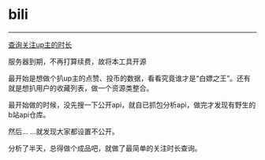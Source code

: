 # bili

---

[查询关注up主的时长](https://tool.conion.vip/bili)

服务器到期，不再打算续费，故将本工具开源

最开始是想做个扒up主的点赞、投币的数据，看看究竟谁才是“白嫖之王”。还有就是想扒用户的收藏列表，做一个资源类整合。

最开始做的时候，没先搜一下公开api，就自已抓包分析api，做完才发现有野生的b站api仓库。

然后... ...就发现大家都设置不公开。

分析了半天，总得做个成品吧，就做了最简单的关注时长查询。








